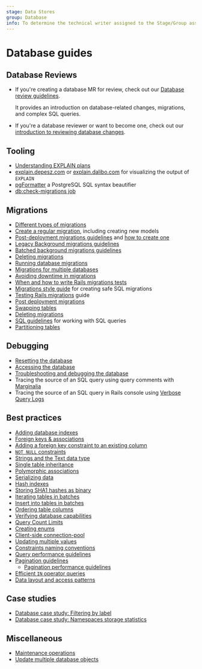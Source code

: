 ```yaml
---
stage: Data Stores
group: Database
info: To determine the technical writer assigned to the Stage/Group associated with this page, see https://about.gitlab.com/handbook/product/ux/technical-writing/#assignments
---
```


# Database guides

## Database Reviews

- If you're creating a database MR for review, check out our [Database review guidelines](../database_review.md).

  It provides an introduction on database-related changes, migrations, and complex SQL queries.

- If you're a database reviewer or want to become one, check out our [introduction to reviewing database changes](database_reviewer_guidelines.md).

## Tooling

- [Understanding EXPLAIN plans](understanding_explain_plans.md)
- [explain.depesz.com](https://explain.depesz.com/) or [explain.dalibo.com](https://explain.dalibo.com/) for visualizing the output of `EXPLAIN`
- [pgFormatter](https://sqlformat.darold.net/) a PostgreSQL SQL syntax beautifier
- [db:check-migrations job](dbcheck-migrations-job.md)

## Migrations

- [Different types of migrations](../migration_style_guide.md#choose-an-appropriate-migration-type)
- [Create a regular migration](../migration_style_guide.md#create-a-regular-schema-migration), including creating new models
- [Post-deployment migrations guidelines](post_deployment_migrations.md) and [how to create one](post_deployment_migrations.md#creating-migrations)
- [Legacy Background migrations guidelines](background_migrations.md)
- [Batched background migrations guidelines](batched_background_migrations.md)
- [Deleting migrations](deleting_migrations.md)
- [Running database migrations](database_debugging.md#migration-wrangling)
- [Migrations for multiple databases](migrations_for_multiple_databases.md)
- [Avoiding downtime in migrations](avoiding_downtime_in_migrations.md)
- [When and how to write Rails migrations tests](../testing_guide/testing_migrations_guide.md)
- [Migrations style guide](../migration_style_guide.md) for creating safe SQL migrations
- [Testing Rails migrations](../testing_guide/testing_migrations_guide.md) guide
- [Post deployment migrations](post_deployment_migrations.md)
- [Swapping tables](swapping_tables.md)
- [Deleting migrations](deleting_migrations.md)
- [SQL guidelines](../sql.md) for working with SQL queries
- [Partitioning tables](table_partitioning.md)

## Debugging

- [Resetting the database](database_debugging.md#delete-everything-and-start-over)
- [Accessing the database](database_debugging.md#manually-access-the-database)
- [Troubleshooting and debugging the database](database_debugging.md)
- Tracing the source of an SQL query using query comments with [Marginalia](database_query_comments.md)
- Tracing the source of an SQL query in Rails console using [Verbose Query Logs](https://guides.rubyonrails.org/debugging_rails_applications.html#verbose-query-logs)

## Best practices

- [Adding database indexes](adding_database_indexes.md)
- [Foreign keys & associations](foreign_keys.md)
- [Adding a foreign key constraint to an existing column](add_foreign_key_to_existing_column.md)
- [`NOT NULL` constraints](not_null_constraints.md)
- [Strings and the Text data type](strings_and_the_text_data_type.md)
- [Single table inheritance](single_table_inheritance.md)
- [Polymorphic associations](polymorphic_associations.md)
- [Serializing data](serializing_data.md)
- [Hash indexes](hash_indexes.md)
- [Storing SHA1 hashes as binary](sha1_as_binary.md)
- [Iterating tables in batches](iterating_tables_in_batches.md)
- [Insert into tables in batches](insert_into_tables_in_batches.md)
- [Ordering table columns](ordering_table_columns.md)
- [Verifying database capabilities](verifying_database_capabilities.md)
- [Query Count Limits](query_count_limits.md)
- [Creating enums](creating_enums.md)
- [Client-side connection-pool](client_side_connection_pool.md)
- [Updating multiple values](setting_multiple_values.md)
- [Constraints naming conventions](constraint_naming_convention.md)
- [Query performance guidelines](query_performance.md)
- [Pagination guidelines](pagination_guidelines.md)
  - [Pagination performance guidelines](pagination_performance_guidelines.md)
- [Efficient `IN` operator queries](efficient_in_operator_queries.md)
- [Data layout and access patterns](layout_and_access_patterns.md)

## Case studies

- [Database case study: Filtering by label](filtering_by_label.md)
- [Database case study: Namespaces storage statistics](namespaces_storage_statistics.md)

## Miscellaneous

- [Maintenance operations](maintenance_operations.md)
- [Update multiple database objects](setting_multiple_values.md)
